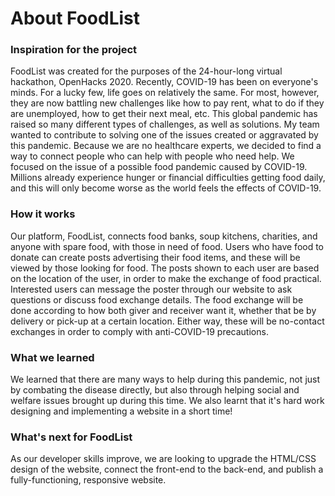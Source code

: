 # About FoodList


### Inspiration for the project
FoodList was created for the purposes of the 24-hour-long virtual hackathon, OpenHacks 2020. Recently, COVID-19 has been on everyone's minds. For a lucky few, life goes on relatively the same. For most, however, they are now battling new challenges like how to pay rent, what to do if they are unemployed, how to get their next meal, etc. This global pandemic has raised so many different types of challenges, as well as solutions. My team wanted to contribute to solving one of the issues created or aggravated by this pandemic. Because we are no healthcare experts, we decided to find a way to connect people who can help with people who need help. We focused on the issue of a possible food pandemic caused by COVID-19. Millions already experience hunger or financial difficulties getting food daily, and this will only become worse as the world feels the effects of COVID-19. 


### How it works
Our platform, FoodList, connects food banks, soup kitchens, charities, and anyone with spare food, with those in need of food. Users who have food to donate can create posts advertising their food items, and these will be viewed by those looking for food. The posts shown to each user are based on the location of the user, in order to make the exchange of food practical. Interested users can message the poster through our website to ask questions or discuss food exchange details. The food exchange will be done according to how both giver and receiver want it, whether that be by delivery or pick-up at a certain location. Either way, these will be no-contact exchanges in order to comply with anti-COVID-19 precautions.


### What we learned
We learned that there are many ways to help during this pandemic, not just by combating the disease directly, but also through helping social and welfare issues brought up during this time. We also learnt that it's hard work designing and implementing a website in a short time!

### What's next for FoodList
As our developer skills improve, we are looking to upgrade the HTML/CSS design of the website, connect the front-end to the back-end, and publish a fully-functioning, responsive website. 
